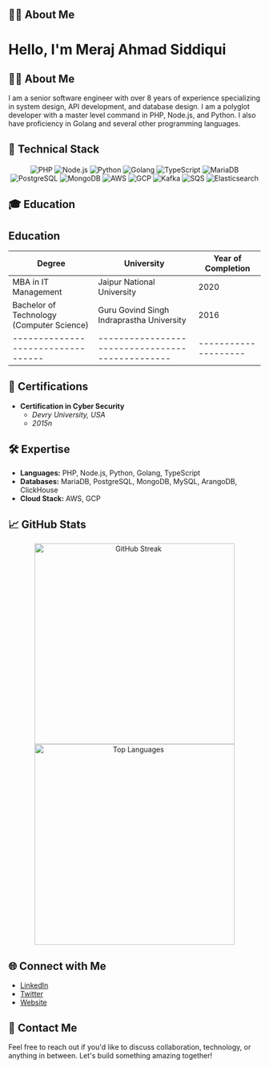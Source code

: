 ## 👨‍💻 About Me

<!-- Your Introduction and Additional Sections Go Here -->
# Hello, I'm Meraj Ahmad Siddiqui

## 👨‍💻 About Me

I am a senior software engineer with over 8 years of experience specializing in system design, API development, and database design. I am a polyglot developer with a master level command in PHP, Node.js, and Python. I also have proficiency in Golang and several other programming languages.

## 🚀 Technical Stack
<!-- Technical Stack Badges -->
<div align="center" style="margin-top: 20px;">
  <!-- Programming Languages -->
  <img src="https://img.shields.io/badge/-PHP-777BB4?logo=php&logoColor=white&style=flat-square" alt="PHP"/>
  <img src="https://img.shields.io/badge/-Node.js-339933?logo=node.js&logoColor=white&style=flat-square" alt="Node.js"/>
  <img src="https://img.shields.io/badge/-Python-3776AB?logo=python&logoColor=white&style=flat-square" alt="Python"/>
  <img src="https://img.shields.io/badge/-Golang-00ADD8?logo=go&logoColor=white&style=flat-square" alt="Golang"/>
  <img src="https://img.shields.io/badge/-TypeScript-007ACC?logo=typescript&logoColor=white&style=flat-square" alt="TypeScript"/>

  <!-- Databases -->
  <img src="https://img.shields.io/badge/-MariaDB-003545?logo=mariadb&logoColor=white&style=flat-square" alt="MariaDB"/>
  <img src="https://img.shields.io/badge/-PostgreSQL-336791?logo=postgresql&logoColor=white&style=flat-square" alt="PostgreSQL"/>
  <img src="https://img.shields.io/badge/-MongoDB-47A248?logo=mongodb&logoColor=white&style=flat-square" alt="MongoDB"/>

  <!-- Cloud Platforms -->
  <img src="https://img.shields.io/badge/-AWS-232F3E?logo=amazon-aws&logoColor=white&style=flat-square" alt="AWS"/>
  <img src="https://img.shields.io/badge/-GCP-4285F4?logo=google-cloud&logoColor=white&style=flat-square" alt="GCP"/>

  <!-- Messaging -->
  <img src="https://img.shields.io/badge/-Kafka-231F20?logo=apache-kafka&logoColor=white&style=flat-square" alt="Kafka"/>
  <img src="https://img.shields.io/badge/-SQS-D82C0D?logo=amazon-sqs&logoColor=white&style=flat-square" alt="SQS"/>

  <!-- Search Engine -->
  <img src="https://img.shields.io/badge/-Elasticsearch-005571?logo=elasticsearch&logoColor=white&style=flat-square" alt="Elasticsearch"/>
</div>

## 🎓 Education

## Education

| Degree                           | University                                     | Year of Completion |
|----------------------------------|------------------------------------------------|--------------------|
| MBA in IT Management             | Jaipur National University                     | 2020               |
| Bachelor of Technology (Computer Science) | Guru Govind Singh Indraprastha University | 2016               |
|----------------------------------|------------------------------------------------|--------------------|


## 📜 Certifications

- **Certification in Cyber Security**
  - *Devry University, USA*
  - *2015n*

## 🛠️ Expertise

- **Languages:** PHP, Node.js, Python, Golang, TypeScript
- **Databases:** MariaDB, PostgreSQL, MongoDB, MySQL, ArangoDB, ClickHouse
- **Cloud Stack:** AWS, GCP

## 📈 GitHub Stats

<!-- GitHub Stats Cards -->
<div align="center">
  <img src="https://github-readme-streak-stats.herokuapp.com/?user=merajsiddiqui&theme=vue-dark&hide_border=true" alt="GitHub Streak" width="400"/>
  <img src="https://github-readme-stats.vercel.app/api/top-langs/?username=merajsiddiqui&theme=vue-dark&show_icons=true&hide_border=true&layout=compact" alt="Top Languages" width="400"/>
</div>

## 🌐 Connect with Me

- [LinkedIn](https://www.linkedin.com/in/merajahmadsiddiqui)
- [Twitter](https://twitter.com/merajsiddiqui)
- [Website](https://appcarry.com)

## 📝 Contact Me

Feel free to reach out if you'd like to discuss collaboration, technology, or anything in between. Let's build something amazing together!

